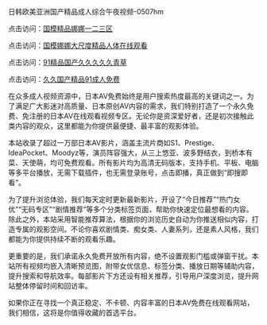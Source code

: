 日韩欧美亚洲国产精品成人综合午夜视频-0507hm


点击访问：<a href="https://gda-c7m.pages.dev/">国模精品娜娜一二三区</a>

点击访问：<a href="https://bsdf-5f5.pages.dev/">国模娜娜大尺度精品人体在线观看</a>

点击访问：<a href="https://tfda.pages.dev/">91精品国产久久久久久青草</a>

点击访问：<a href="https://gsd-agv.pages.dev/">久久国产精品91成人免费</a>


在众多成人视频资源中，日本AV免费始终是用户搜索热度最高的关键词之一。为了满足广大影迷对高质量、日本原创AV内容的需求，我们特别打造了一个永久免费、免注册的日本AV在线观看视频专区。无论你是资深爱好者，还是初次接触此类内容的观众，这里都能为你提供最便捷、最丰富的观影体验。

本站收录了超过一万部日本AV影片，涵盖主流片商如S1、Prestige、IdeaPocket、Moodyz等，演员阵容强大，从三上悠亚、波多野结衣，到桥本有菜、天使萌，均可免费观看。所有影片均为高清无码版本，支持手机、平板、电脑等多平台播放，无需下载插件，也无需登录账号，点击即播，真正做到“即搜即看”。

为了提升浏览体验，我们每天定时更新最新影片，开设了“今日推荐”“热门女优”“无码专区”“剧情推荐”等多个分类标签页面，帮助你快速定位最想看的内容。除此之外，本站采用智能推荐算法，根据你的浏览历史自动为你推送相似内容，打造专属的观影空间。不论你喜欢剧情类、痴女类、人妻系列，还是素人风格，我们都能为你提供持续不断的观看乐趣。

更重要的是，我们承诺永久免费开放所有内容，绝不设置观影门槛或弹窗干扰。本站所有视频均嵌入清晰预览图，附带女优信息、标签分类、播放日期等辅助内容，提升搜索和导航效率。每部影片下方还设有相关推荐，引导用户深度浏览，提升网站整体停留时间和回访率。

如果你正在寻找一个真正稳定、不卡顿、内容丰富的日本AV免费在线观看网站，我们相信，这将是你值得收藏的首选平台。

<span style="display:none;">[Canonical link](https://github.com/gg57687/354065 ）</span>
